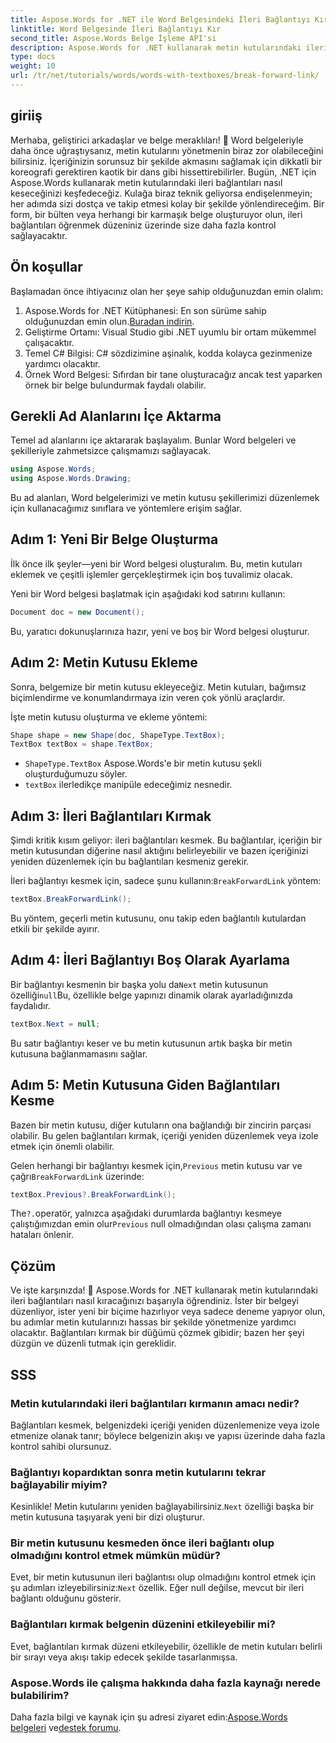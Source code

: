 ```yaml
---
title: Aspose.Words for .NET ile Word Belgesindeki İleri Bağlantıyı Kırın
linktitle: Word Belgesinde İleri Bağlantıyı Kır
second_title: Aspose.Words Belge İşleme API'si
description: Aspose.Words for .NET kullanarak metin kutularındaki ileri bağlantıları nasıl kıracağınızı, yöneteceğinizi ve özelleştireceğinizi keşfedin. Bu adım adım kılavuz, belge düzeninizi kolaylaştırmak ve Word dosya yönetiminizi geliştirmek için ihtiyacınız olan her şeyi kapsar.
type: docs
weight: 10
url: /tr/net/tutorials/words/words-with-textboxes/break-forward-link/
---
```

## giriiş

Merhaba, geliştirici arkadaşlar ve belge meraklıları! 🌟 Word belgeleriyle daha önce uğraştıysanız, metin kutularını yönetmenin biraz zor olabileceğini bilirsiniz. İçeriğinizin sorunsuz bir şekilde akmasını sağlamak için dikkatli bir koreografi gerektiren kaotik bir dans gibi hissettirebilirler. Bugün, .NET için Aspose.Words kullanarak metin kutularındaki ileri bağlantıları nasıl keseceğinizi keşfedeceğiz. Kulağa biraz teknik geliyorsa endişelenmeyin; her adımda sizi dostça ve takip etmesi kolay bir şekilde yönlendireceğim. Bir form, bir bülten veya herhangi bir karmaşık belge oluşturuyor olun, ileri bağlantıları öğrenmek düzeniniz üzerinde size daha fazla kontrol sağlayacaktır.

## Ön koşullar

Başlamadan önce ihtiyacınız olan her şeye sahip olduğunuzdan emin olalım:

1.  Aspose.Words for .NET Kütüphanesi: En son sürüme sahip olduğunuzdan emin olun.[Buradan indirin](https://releases.aspose.com/words/net/).
2. Geliştirme Ortamı: Visual Studio gibi .NET uyumlu bir ortam mükemmel çalışacaktır.
3. Temel C# Bilgisi: C# sözdizimine aşinalık, kodda kolayca gezinmenize yardımcı olacaktır.
4. Örnek Word Belgesi: Sıfırdan bir tane oluşturacağız ancak test yaparken örnek bir belge bulundurmak faydalı olabilir.

## Gerekli Ad Alanlarını İçe Aktarma

Temel ad alanlarını içe aktararak başlayalım. Bunlar Word belgeleri ve şekilleriyle zahmetsizce çalışmamızı sağlayacak.

```csharp
using Aspose.Words;
using Aspose.Words.Drawing;
```

Bu ad alanları, Word belgelerimizi ve metin kutusu şekillerimizi düzenlemek için kullanacağımız sınıflara ve yöntemlere erişim sağlar.

## Adım 1: Yeni Bir Belge Oluşturma

İlk önce ilk şeyler—yeni bir Word belgesi oluşturalım. Bu, metin kutuları eklemek ve çeşitli işlemler gerçekleştirmek için boş tuvalimiz olacak.

Yeni bir Word belgesi başlatmak için aşağıdaki kod satırını kullanın:

```csharp
Document doc = new Document();
```

Bu, yaratıcı dokunuşlarınıza hazır, yeni ve boş bir Word belgesi oluşturur.

## Adım 2: Metin Kutusu Ekleme

Sonra, belgemize bir metin kutusu ekleyeceğiz. Metin kutuları, bağımsız biçimlendirme ve konumlandırmaya izin veren çok yönlü araçlardır.

İşte metin kutusu oluşturma ve ekleme yöntemi:

```csharp
Shape shape = new Shape(doc, ShapeType.TextBox);
TextBox textBox = shape.TextBox;
```

- `ShapeType.TextBox` Aspose.Words'e bir metin kutusu şekli oluşturduğumuzu söyler.
- `textBox` ilerledikçe manipüle edeceğimiz nesnedir.

## Adım 3: İleri Bağlantıları Kırmak

Şimdi kritik kısım geliyor: ileri bağlantıları kesmek. Bu bağlantılar, içeriğin bir metin kutusundan diğerine nasıl aktığını belirleyebilir ve bazen içeriğinizi yeniden düzenlemek için bu bağlantıları kesmeniz gerekir.

 İleri bağlantıyı kesmek için, sadece şunu kullanın:`BreakForwardLink` yöntem:

```csharp
textBox.BreakForwardLink();
```

Bu yöntem, geçerli metin kutusunu, onu takip eden bağlantılı kutulardan etkili bir şekilde ayırır.

## Adım 4: İleri Bağlantıyı Boş Olarak Ayarlama

 Bir bağlantıyı kesmenin bir başka yolu da`Next` metin kutusunun özelliği`null`Bu, özellikle belge yapınızı dinamik olarak ayarladığınızda faydalıdır.

```csharp
textBox.Next = null;
```

Bu satır bağlantıyı keser ve bu metin kutusunun artık başka bir metin kutusuna bağlanmamasını sağlar.

## Adım 5: Metin Kutusuna Giden Bağlantıları Kesme

Bazen bir metin kutusu, diğer kutuların ona bağlandığı bir zincirin parçası olabilir. Bu gelen bağlantıları kırmak, içeriği yeniden düzenlemek veya izole etmek için önemli olabilir.

 Gelen herhangi bir bağlantıyı kesmek için,`Previous` metin kutusu var ve çağrı`BreakForwardLink` üzerinde:

```csharp
textBox.Previous?.BreakForwardLink();
```

 The`?.`operatör, yalnızca aşağıdaki durumlarda bağlantıyı kesmeye çalıştığımızdan emin olur`Previous` null olmadığından olası çalışma zamanı hataları önlenir.

## Çözüm

Ve işte karşınızda! 🎉 Aspose.Words for .NET kullanarak metin kutularındaki ileri bağlantıları nasıl kıracağınızı başarıyla öğrendiniz. İster bir belgeyi düzenliyor, ister yeni bir biçime hazırlıyor veya sadece deneme yapıyor olun, bu adımlar metin kutularınızı hassas bir şekilde yönetmenize yardımcı olacaktır. Bağlantıları kırmak bir düğümü çözmek gibidir; bazen her şeyi düzgün ve düzenli tutmak için gereklidir.

## SSS

### Metin kutularındaki ileri bağlantıları kırmanın amacı nedir?

Bağlantıları kesmek, belgenizdeki içeriği yeniden düzenlemenize veya izole etmenize olanak tanır; böylece belgenizin akışı ve yapısı üzerinde daha fazla kontrol sahibi olursunuz.

### Bağlantıyı kopardıktan sonra metin kutularını tekrar bağlayabilir miyim?

 Kesinlikle! Metin kutularını yeniden bağlayabilirsiniz.`Next` özelliği başka bir metin kutusuna taşıyarak yeni bir dizi oluşturur.

### Bir metin kutusunu kesmeden önce ileri bağlantı olup olmadığını kontrol etmek mümkün müdür?

Evet, bir metin kutusunun ileri bağlantısı olup olmadığını kontrol etmek için şu adımları izleyebilirsiniz:`Next` özellik. Eğer null değilse, mevcut bir ileri bağlantı olduğunu gösterir.

### Bağlantıları kırmak belgenin düzenini etkileyebilir mi?

Evet, bağlantıları kırmak düzeni etkileyebilir, özellikle de metin kutuları belirli bir sırayı veya akışı takip edecek şekilde tasarlanmışsa.

### Aspose.Words ile çalışma hakkında daha fazla kaynağı nerede bulabilirim?

 Daha fazla bilgi ve kaynak için şu adresi ziyaret edin:[Aspose.Words belgeleri](https://reference.aspose.com/words/net/) ve[destek forumu](https://forum.aspose.com/c/words/8).